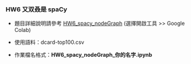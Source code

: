 ### HW6 又双叒是 spaCy

- 題目詳細說明請參考 [HW6_spacy_nodeGraph](https://drive.google.com/file/d/1zlFHcWm5a80aPYxDOvvWMKEWqonuS8Nx/view?usp=sharing) (選擇開啟工具 >> Google Colab)

- 使用語料：dcard-top100.csv

- 作業檔名格式：**HW6_spacy_nodeGraph_你的名字.ipynb**
